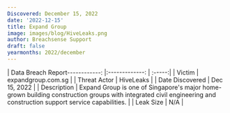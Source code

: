 ```yaml
---
Discovered: December 15, 2022
date: '2022-12-15'
title: Expand Group
image: images/blog/HiveLeaks.png
author: Breachsense Support
draft: false
yearmonths: 2022/december
---
```


| Data Breach Report------------:     |:-------------:    | :-----:|
| Victim      | expandgroup.com.sg      | 
| Threat Actor      | HiveLeaks      | 
| Date Discovered      | Dec 15, 2022      | 
| Description      | Expand Group is one of Singapore's major home-grown building construction groups with integrated civil engineering and construction support service capabilities.      | 
| Leak Size      | N/A      | 

